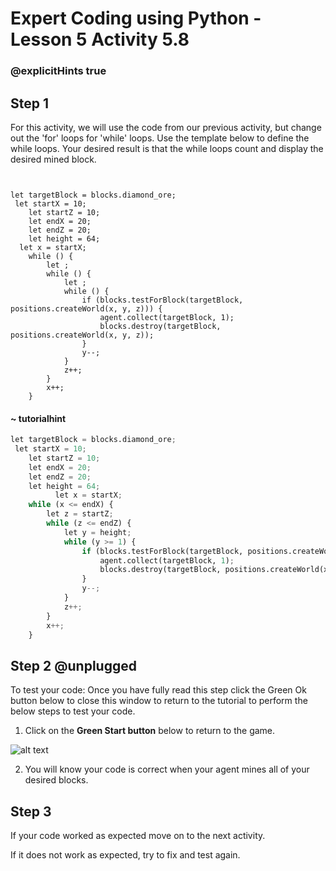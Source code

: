# Expert Coding using Python - Lesson 5 Activity 5.8
### @explicitHints true

  


## Step 1

For this activity, we will use the code from our previous activity, but change out the 'for' loops for 'while' loops. Use the template below to define the while loops. Your desired result is that the while loops count and display the desired mined block.


```template


let targetBlock = blocks.diamond_ore;
 let startX = 10;
    let startZ = 10; 
    let endX = 20;  
    let endZ = 20;  
    let height = 64;
  let x = startX;
    while () {
        let ;
        while () {
            let ;
            while () {
                if (blocks.testForBlock(targetBlock, positions.createWorld(x, y, z))) {
                    agent.collect(targetBlock, 1);
                    blocks.destroy(targetBlock, positions.createWorld(x, y, z));
                }
                y--;
            }
            z++;
        }
        x++;
    }

```

#### ~ tutorialhint

```python
let targetBlock = blocks.diamond_ore;
 let startX = 10;
    let startZ = 10; 
    let endX = 20;  
    let endZ = 20;  
    let height = 64;
          let x = startX;
    while (x <= endX) {
        let z = startZ;
        while (z <= endZ) {
            let y = height;
            while (y >= 1) {
                if (blocks.testForBlock(targetBlock, positions.createWorld(x, y, z))) {
                    agent.collect(targetBlock, 1);
                    blocks.destroy(targetBlock, positions.createWorld(x, y, z));
                }
                y--;
            }
            z++;
        }
        x++;
    }


```

## Step 2 @unplugged

To test your code:
Once you have fully read this step click the Green Ok button below to close this window to return to the tutorial to perform the below steps to test your code.

1. Click on the **Green Start button** below to return to the game.

  

![alt text](https://expertjs.codingcredentials.com/Lesson1/1.1/1.JPG?raw=true  "Start")

2. You will know your code is correct when your agent mines all of your desired blocks.
  
  
  

## Step 3

If your code worked as expected move on to the next activity.

  

If it does not work as expected, try to fix and test again.
